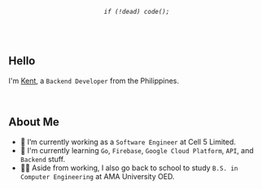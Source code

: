 _<p  align="center"><code>if (!dead) code();</code></p>_

<br />
<br />

## Hello

I'm [Kent](https://github.com/kentlouisetonino), a `Backend Developer` from the Philippines.

<br />

## About Me

- 🔧 I’m currently working as a `Software Engineer` at Cell 5 Limited.
- 🧠 I'm currently learning `Go`, `Firebase`, `Google Cloud Platform`, `API`, and `Backend` stuff.
- 👨‍🎓 Aside from working, I also go back to school to study `B.S. in Computer Engineering` at AMA University OED.
